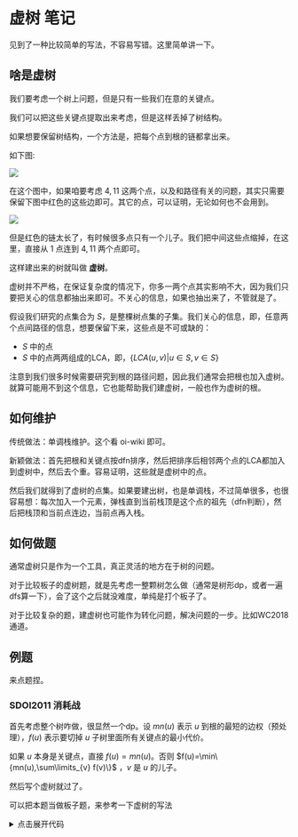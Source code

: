 # 虚树 笔记

见到了一种比较简单的写法，不容易写错。这里简单讲一下。

## 啥是虚树

我们要考虑一个树上问题，但是只有一些我们在意的关键点。

我们可以把这些关键点提取出来考虑，但是这样丢掉了树结构。

如果想要保留树结构，一个方法是，把每个点到根的链都拿出来。

如下图:

![](https://flandre-zhu.github.io/zhu/algo/vtree-1.png)

在这个图中，如果咱要考虑 $4,11$ 这两个点，以及和路径有关的问题，其实只需要保留下图中红色的这些边即可。其它的点，可以证明，无论如何也不会用到。

![](https://flandre-zhu.github.io/zhu/algo/vtree-2.png)

但是红色的链太长了，有时候很多点只有一个儿子。我们把中间这些点缩掉，在这里，直接从 $1$ 点连到 $4,11$ 两个点即可。

这样建出来的树就叫做 **虚树**。

虚树并不严格，在保证复杂度的情况下，你多一两个点其实影响不大，因为我们只要把关心的信息都抽出来即可。不关心的信息，如果也抽出来了，不管就是了。

假设我们研究的点集合为 $S$，是整棵树点集的子集。我们关心的信息，即，任意两个点间路径的信息，想要保留下来，这些点是不可或缺的：
- $S$ 中的点
- $S$ 中的点两两组成的LCA，即，$\{LCA(u,v)|u\in S,v\in S\}$

注意到我们很多时候需要研究到根的路径问题，因此我们通常会把根也加入虚树。就算可能用不到这个信息，它也能帮助我们建虚树，一般也作为虚树的根。

## 如何维护

传统做法：单调栈维护。这个看 oi-wiki 即可。

新颖做法：首先把根和关键点按dfn排序，然后把排序后相邻两个点的LCA都加入到虚树中，然后去个重。容易证明，这些就是虚树中的点。

然后我们就得到了虚树的点集。如果要建出树，也是单调栈，不过简单很多，也很容易想：每次加入一个元素，弹栈直到当前栈顶是这个点的祖先（dfn判断），然后把栈顶和当前点连边，当前点再入栈。

## 如何做题

通常虚树只是作为一个工具，真正灵活的地方在于树的问题。

对于比较板子的虚树题，就是先考虑一整颗树怎么做（通常是树形dp，或者一遍dfs算一下），会了这个之后就没难度，单纯是打个板子了。

对于比较复杂的题，建虚树也可能作为转化问题，解决问题的一步。比如WC2018 通道。

## 例题

来点题捏。

### SDOI2011 消耗战

首先考虑整个树咋做，很显然一个dp。设 $mn(u)$ 表示 $u$ 到根的最短的边权（预处理），$f(u)$ 表示要切掉 $u$ 子树里面所有关键点的最小代价。

如果 $u$ 本身是关键点，直接 $f(u)=mn(u)$。否则 $f(u)=\min\{mn(u),\sum\limits_{v} f(v)\}$ ，$v$ 是 $u$ 的儿子。

然后写个虚树就过了。

可以把本题当做板子题，来参考一下虚树的写法

<details>

<summary> 点击展开代码 </summary>

```cpp
#include <bits/stdc++.h>
using namespace std;
#define F(i,l,r) for(int i=l;i<=r;++i)
#define D(i,r,l) for(int i=r;i>=l;--i)
#define T(G,i,u) for(int i=G.h[u];~i;i=G.nx[i])
#define MEM(a,x) memset(a,x,sizeof(a))
int I() {char c=getchar(); int x=0; int f=1; while(c<'0' or c>'9') f=(c=='-')?-1:1,c=getchar(); while(c>='0' and c<='9') x=(x<<1)+(x<<3)+(c^48),c=getchar(); return ((f==1)?x:-x);}
#define int long long
#define N   500005
#define INF 0x3f3f3f3f3f3f3f3fll

struct graph // 图
{
    #define M N<<1
    int to[M],nx[M],wei[M],ec; int h[N];
    void clear() {MEM(to,-1); MEM(nx,-1); MEM(h,-1); ec=-1;}
    void add(int u,int v,int w=1) {++ec; tie(to[ec],wei[ec],nx[ec])=tie(v,w,h[u]); h[u]=ec;}
    void ad2(int u,int v,int w=1) {add(u,v,w),add(v,u,w);}
}G;

int n,m;
int dep[N],fa[N],sz[N],sk[N];
int dfn[N],top[N],tick=0;
int mn[N];
namespace treecut // 树剖，得到dfn，并求LCA
{
    void d(int u,int f)
    {
        if (u==f) mn[u]=INF;
        dep[u]=dep[f]+1; fa[u]=f; sz[u]=1; sk[u]=-1;
        T(G,i,u) 
        {
            int v=G.to[i]; if (v==f) continue;
            mn[v]=min(mn[u],G.wei[i]);
            d(v,u);
            sz[u]+=sz[v];
            if (sk[u]==-1 or sz[v]>sz[sk[u]]) sk[u]=v;
        }
    }
    void d2(int u,int t)
    {
        dfn[u]=++tick; top[u]=t;
        if (~sk[u]) d2(sk[u],t); 
        T(G,i,u)
        {
            int v=G.to[i];
            if (v!=fa[u] and v!=sk[u]) d2(v,v);
        }
    }
    void init()
    {
        tick=0;
        d(1,1); d2(1,1);
    }
}
inline int insub(int f,int u) {return dfn[f]<=dfn[u] and dfn[u]<=dfn[f]+sz[f]-1;}
inline int LCA(int u,int v)
{
    while(top[u]!=top[v])
    {
        if (dep[top[u]]<dep[top[v]]) swap(u,v);
        u=fa[top[u]];
    }
    if (dep[u]>dep[v]) swap(u,v); return u;
}
int pt[N],pc;
namespace vtree
{
    int vp[N],vc=0;
    bool cmp_dfn(int a,int b) {return dfn[a]<dfn[b];}
    graph vG;
    int st[N],top=0;
    void build()
    {
        vp[1]=1; vc=1;
        sort(pt+1,pt+pc+1,cmp_dfn);
        F(i,1,pc) vp[++vc]=pt[i];
        F(i,1,pc-1) vp[++vc]=LCA(pt[i],pt[i+1]);
        sort(vp+1,vp+vc+1,cmp_dfn);
        vc=unique(vp+1,vp+vc+1)-vp-1;
        // 加入根，点集，相邻的LCA，然后去重

        vG.ec=-1;
        F(i,1,vc) vG.h[vp[i]]=-1; // 手动清图
        F(i,1,vc)
        {
            int x=vp[i];
            while(top and !insub(st[top],x)) --top;
            if (top) vG.add(st[top],x);
            st[++top]=x;
        }
    }
    bool mark[N]; // 是否是关键点
    int dp[N];
    void DFS(int u) // 和树上一样的dp
    {
        dp[u]=mn[u];
        if (mark[u]) return;
        int sum=0;
        T(vG,i,u)
        {
            int v=vG.to[i];
            DFS(v);
            sum+=dp[v];
        }
        dp[u]=min(dp[u],sum);
    }
    void sakuya()
    {
        top=0; vc=0;
        build();
        F(i,1,vc)
        {
            int x=vp[i];
            dp[x]=0; mark[x]=0; // 注意清空
        }
        F(i,1,pc) mark[pt[i]]=1;
        DFS(1);
        printf("%lld\n",dp[1]);
    }
}
void flandre()
{
    n=I(); G.clear();
    F(i,1,n-1)
    {
        int u=I(),v=I(),w=I();
        G.ad2(u,v,w);
    }
    treecut::init();
    m=I();
    F(i,1,m)
    {
        pc=I();
        F(j,1,pc)
        {
            pt[j]=I();
        }
        vtree::sakuya();
    }
}
#undef int
int main()
{
    int t=1;
    while(t-->0) {flandre();}
}
```
</details>